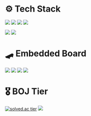 #  ⚙️ Tech Stack 
<img src="https://img.shields.io/badge/C++-00599C?style=for-the-badge&logo=Cplusplus&logoColor=white"/> <img src="https://img.shields.io/badge/C-A8B9CC?style=for-the-badge&logo=C&logoColor=white"/> <img src="https://img.shields.io/badge/C%23-purple?style=for-the-badge&logo=csharp&logoColor=white"/> <img src="https://img.shields.io/badge/Python-blue?style=for-the-badge&logo=python&logoColor=white"/>  
  
  
<img src="https://img.shields.io/badge/Xamarin-3498DB?style=for-the-badge&logo=Xamarin&logoColor=white"/> <img src="https://img.shields.io/badge/MySQL-4479A1?style=for-the-badge&logo=mysql&logoColor=white"/>  

#
#  🛹 Embedded Board
 <img src="https://img.shields.io/badge/Raspberry Pi-A22846?style=for-the-badge&logo=raspberrypi&logoColor=black"/> <img src="https://img.shields.io/badge/Jetson Nano-76B900?style=for-the-badge&logo=NVIDIA&logoColor=white"/> <img src="https://img.shields.io/badge/Arduino-00989d?style=for-the-badge&logo=arduino&logoColor=white"/> <img src="https://img.shields.io/badge/OpenCR-03234B?style=for-the-badge&logo=stmicroelectronics&logoColor=white"/> 
  
 
#
#  🎖️ BOJ Tier 
  
[![solved.ac tier](http://mazassumnida.wtf/api/v2/generate_badge?boj=a201801745)](https://solved.ac/a201801745)
<img src="http://mazandi.herokuapp.com/api?handle=a201801745&theme=warm"/>
  
</div>


